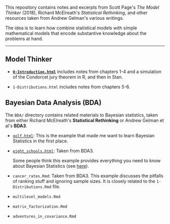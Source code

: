 
This repository contains notes and excerpts from Scott Page's *The Model Thinker* (2018), Richard McElreath's *Statistical Rethinking*, and other resources taken from Andrew Gelman's various writings.

The idea is to learn how combine statistical models with simple mathematical models that encode substantive knowledge about the problems at hand.

****

## Model Thinker

- [**`0-Introduction.html`**](https://acastroaraujo.github.io/ModelThinker/MT/0-Introduction.html) includes notes from chapters 1-4 and a simulation of the Condorcet jury theorem in R, and then in Stan.

- `1-Distributions.html` includes notes from chapters 5-6.


## Bayesian Data Analysis (BDA)

The `BDA/` directory contains related materials to Bayesian statistics, taken from either Richard McElreath's **Statistical Rethinking** or Andrew Gelman et al's **BDA3**.

- [`golf.html`](https://acastroaraujo.github.io/ModelThinker/BDA/golf.html): This is the example that made me want to learn Bayesian Statistics in the first place.

- [`eight_schools.html`](https://acastroaraujo.github.io/ModelThinker/BDA/eight_schools.html): Taken from BDA3.

    Some people think this example provides everything you need to know about Bayesian Statistics (see [here](https://statmodeling.stat.columbia.edu/2014/01/21/everything-need-know-bayesian-statistics-learned-eight-schools/)).

- `cancer_rates.Rmd`: Taken from BDA3. This example discusses the pitfalls of ranking stuff and ignoring sample sizes. It is closely related to the `1-Distributions.Rmd` file.

- `multilevel_models.Rmd`

- `matrix_factorization.Rmd`

- `adventures_in_covariance.Rmd`




